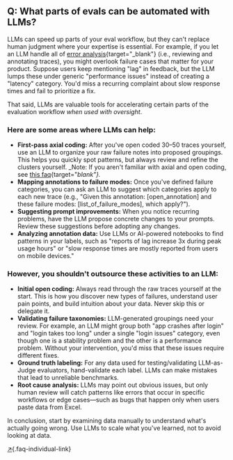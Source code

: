 ## Q: What parts of evals can be automated with LLMs?

LLMs can speed up parts of your eval workflow, but they can't replace human judgment where your expertise is essential. For example, if you let an LLM handle all of [error analysis](why-is-error-analysis-so-important-in-llm-evals-and-how-is-it-performed.qmd){target="_blank"} (i.e., reviewing and annotating traces), you might overlook failure cases that matter for your product. Suppose users keep mentioning "lag" in feedback, but the LLM lumps these under generic "performance issues" instead of creating a "latency" category. You'd miss a recurring complaint about slow response times and fail to prioritize a fix.

That said, LLMs are valuable tools for accelerating certain parts of the evaluation workflow *when used with oversight*. 

### Here are some areas where LLMs can help:

* **First-pass axial coding:** After you've open coded 30–50 traces yourself, use an LLM to organize your raw failure notes into proposed groupings. This helps you quickly spot patterns, but always review and refine the clusters yourself.  _Note: If you aren't familiar with axial and open coding, see [this faq](why-is-error-analysis-so-important-in-llm-evals-and-how-is-it-performed.qmd){target="_blank"}._
* **Mapping annotations to failure modes:** Once you've defined failure categories, you can ask an LLM to suggest which categories apply to each new trace (e.g., "Given this annotation: \[open\_annotation\] and these failure modes: \[list\_of\_failure\_modes\], which apply?").  
* **Suggesting prompt improvements:** When you notice recurring problems, have the LLM propose concrete changes to your prompts. Review these suggestions before adopting any changes.  
* **Analyzing annotation data:** Use LLMs or AI-powered notebooks to find patterns in your labels, such as "reports of lag increase 3x during peak usage hours" or "slow response times are mostly reported from users on mobile devices."

### However, you shouldn't outsource these activities to an LLM:

* **Initial open coding:** Always read through the raw traces yourself at the start. This is how you discover new types of failures, understand user pain points, and build intuition about your data. Never skip this or delegate it.  
* **Validating failure taxonomies:** LLM-generated groupings need your review. For example, an LLM might group both "app crashes after login" and "login takes too long" under a single "login issues" category, even though one is a stability problem and the other is a performance problem. Without your intervention, you'd miss that these issues require different fixes.  
* **Ground truth labeling:** For any data used for testing/validating LLM-as-Judge evaluators, hand-validate each label. LLMs can make mistakes that lead to unreliable benchmarks.  
* **Root cause analysis:** LLMs may point out obvious issues, but only human review will catch patterns like errors that occur in specific workflows or edge cases—such as bugs that happen only when users paste data from Excel.

In conclusion, start by examining data manually to understand what's actually going wrong. Use LLMs to scale what you've learned, not to avoid looking at data.

[↗](/blog/posts/evals-faq/what-parts-of-evals-can-be-automated-with-llms.html){.faq-individual-link}